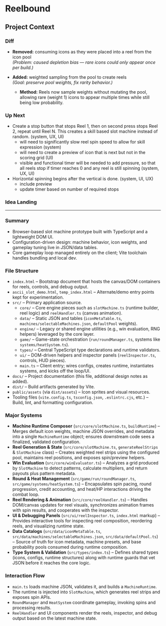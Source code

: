 # Reelbound
## Project Context


### Diff
- **Removed:** consuming icons as they were placed into a reel from the icon pool  
  *(Problem: caused depletion bias — rare icons could only appear once per build.)*

- **Added:** weighted sampling from the pool to create reels  
  *(Goal: preserve pool weights, fix rarity behavior.)*  
  - **Method:** Reels now sample weights without mutating the pool, allowing rare (weight 1) icons to appear multiple times while still being low probability.


### Up Next
- Create a stop button that stops Reel 1, then on second press stops Reel 2, repeat until Reel N. This creates a skill based slot machine instead of random. (system, UX, UI)
  - will need to significantly slow reel spin speed to allow for skill expression (system)
  - will need to create a preview of icon that is next but not in the scoring grid (UI)
  - visible and functional timer will be needed to add pressure, so that all reels stop if timer reaches 0 and any reel is still spinning (system, UX, UI)
- Horizontal spinning begins after the vertical is done. (system, UI, UX)
  - include preview
  - update timer based on number of required stops


### Idea Landing


--- 
### Summary
- Browser-based slot machine prototype built with TypeScript and a lightweight DOM UI.
- Configuration-driven design: machine behavior, icon weights, and gameplay tuning live in JSON/data tables.
- Core gameplay loop managed entirely on the client; Vite toolchain handles bundling and local dev.

### File Structure
- `index.html` – Bootstrap document that hosts the canvas/DOM containers for reels, controls, and debug output.
- `ascii_slot_demo.html`, `temp_index.html` – Alternate/demo entry points kept for experimentation.
- `src/` – Primary application source.
  - `core/` – Core engine pieces such as `slotMachine.ts` (runtime builder, reel logic) and `reelHandler.ts` (canvas animation).
  - `data/` – Static JSON and tables (`iconMetaTable.ts`, `machines/selectableMachines.json`, `defaultPool` weights).
  - `engine/` – Legacy or shared engine utilities (e.g., win evaluation, RNG helpers) leveraged by the core layer.
  - `game/` – Game-state orchestration (`run/roundManager.ts`, systems like `systems/heatSystem.ts`).
  - `types/` – Central TypeScript type declarations and runtime validators.
  - `ui/` – DOM-driven helpers and inspector panels (`reelInspector.ts`, controls, HUD pieces).
  - `main.ts` – Client entry; wires configs, creates runtime, instantiates systems, and kicks off the loop/UI.
- `docs/` – Project documentation (this file, additional design notes as added).
- `dist/` – Build artifacts generated by Vite.
- `public/assets` (via `dist/assets`) – Icon sprites and visual resources.
- Tooling files (`vite.config.ts`, `tsconfig.json`, `.eslintrc.cjs`, etc.) – Build, lint, and formatting configuration.

### Major Systems
- **Machine Runtime Composer** (`src/core/slotMachine.ts`, `buildRuntime`) – Merges default icon weights, machine JSON overrides, and metadata into a single `MachineRuntime` object; ensures downstream code sees a finalized, validated configuration.
- **Reel Generation & State** (`src/core/slotMachine.ts`, `generateReelStrips` & `SlotMachine` class) – Creates weighted reel strips using the configured pool, maintains reel positions, and exposes spin/preview helpers.
- **Win Evaluation** (`src/core/winEvaluator.ts`) – Analyzes a grid produced by `SlotMachine` to detect patterns, calculate multipliers, and return payouts plus pattern metadata.
- **Round & Heat Management** (`src/game/run/roundManager.ts`, `src/game/systems/heatSystem.ts`) – Encapsulates spin pacing, round progression, credit accounting, and heat/HP interactions driving the combat loop.
- **Reel Rendering & Animation** (`src/core/reelHandler.ts`) – Handles DOM/canvas updates for reel visuals, synchronizes animation frames with spin results, and cooperates with the inspector.
- **UI & Debugging Panels** (`src/ui/reelInspector.ts`, `index.html` markup) – Provides interactive tools for inspecting reel composition, reordering reels, and visualizing runtime state.
- **Data Catalogs** (`src/data/iconMetaTable.ts`, `src/data/machines/selectableMachines.json`, `src/data/defaultPool.ts`) – Source of truth for icon metadata, machine presets, and base probability pools consumed during runtime composition.
- **Type System & Validation** (`src/types/index.ts`) – Defines shared types (icons, configs, runtime structures) along with runtime guards that vet JSON before it reaches the core logic.

### Interaction Flow
- `main.ts` loads machine JSON, validates it, and builds a `MachineRuntime`.
- The runtime is injected into `SlotMachine`, which generates reel strips and exposes spin APIs.
- `RoundManager` and `HeatSystem` coordinate gameplay, invoking spins and processing results.
- `ReelHandler` and UI components render the reels, inspector, and debug output based on the latest machine state.

